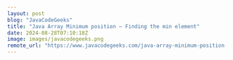 ```yaml
---
layout: post
blog: "JavaCodeGeeks"
title: "Java Array Minimum position – Finding the min element"
date: 2024-08-28T07:10:18Z
image: images/javacodegeeks.png
remote_url: "https://www.javacodegeeks.com/java-array-minimum-position-finding-the-min-element.html"
---
```

